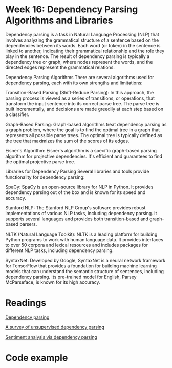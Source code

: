 # Week 16: Dependency Parsing Algorithms and Libraries
Dependency parsing is a task in Natural Language Processing (NLP) that involves analyzing the grammatical structure of a sentence based on the dependencies between its words. Each word (or token) in the sentence is linked to another, indicating their grammatical relationship and the role they play in the sentence. The result of dependency parsing is typically a dependency tree or graph, where nodes represent the words, and the directed edges represent the grammatical relations.

Dependency Parsing Algorithms
There are several algorithms used for dependency parsing, each with its own strengths and limitations:

Transition-Based Parsing (Shift-Reduce Parsing): In this approach, the parsing process is viewed as a series of transitions, or operations, that transform the input sentence into its correct parse tree. The parse tree is built incrementally, and decisions are made greedily at each step based on a classifier.

Graph-Based Parsing: Graph-based algorithms treat dependency parsing as a graph problem, where the goal is to find the optimal tree in a graph that represents all possible parse trees. The optimal tree is typically defined as the tree that maximizes the sum of the scores of its edges.

Eisner's Algorithm: Eisner's algorithm is a specific graph-based parsing algorithm for projective dependencies. It's efficient and guarantees to find the optimal projective parse tree.

Libraries for Dependency Parsing
Several libraries and tools provide functionality for dependency parsing:

SpaCy: SpaCy is an open-source library for NLP in Python. It provides dependency parsing out of the box and is known for its speed and accuracy.

Stanford NLP: The Stanford NLP Group's software provides robust implementations of various NLP tasks, including dependency parsing. It supports several languages and provides both transition-based and graph-based parsers.

NLTK (Natural Language Toolkit): NLTK is a leading platform for building Python programs to work with human language data. It provides interfaces to over 50 corpora and lexical resources and includes packages for different NLP tasks, including dependency parsing.

SyntaxNet: Developed by Google, SyntaxNet is a neural network framework for TensorFlow that provides a foundation for building machine learning models that can understand the semantic structure of sentences, including dependency parsing. Its pre-trained model for English, Parsey McParseface, is known for its high accuracy.

# Readings

[Dependency parsing](https://citeseerx.ist.psu.edu/document?repid=rep1&type=pdf&doi=6d2960b5818e4df0c61ba390f70ecf962079e165)

[A survey of unsupervised dependency parsing](https://arxiv.org/pdf/2010.01535.pdf)

[Sentiment analysis via dependency parsing](https://d1wqtxts1xzle7.cloudfront.net/31306204/elsarticle-template-harv-libre.pdf?1392389550=&response-content-disposition=inline%3B+filename%3DSentiment_analysis_via_dependency_parsin.pdf&Expires=1691428166&Signature=IxwsSXchapLzSkygUG~MJ07A5TWrt-T-a9A4XcGhvX24Jw624IeXI16d2vZmwmnmyUS0dC0jSh6-oGw4j7Lilh5a2i8dmXoOMdJhB3qyJ4hnWIsF~GIOviruk6bVWRSEHwmsLboqFEj~V4xaKulYvfIGdDCVyqRZOKjlLJ-K286a8aAMxvT-VGp-BhLwpZfom~9pdIPGgmaH~norOjTCPtGY~~tKH6-bL~Aujk3AFtG9AYcpKOft6Fc6tb5QVB3pXKK29Op-dXeDr-xY29mPNqCY~GKN2asBcVFs-rrZermgPQHQV-bACXGakJKo29BkHy5Pd5xOEGZPb9ADRYuHPQ__&Key-Pair-Id=APKAJLOHF5GGSLRBV4ZA)


# Code example
